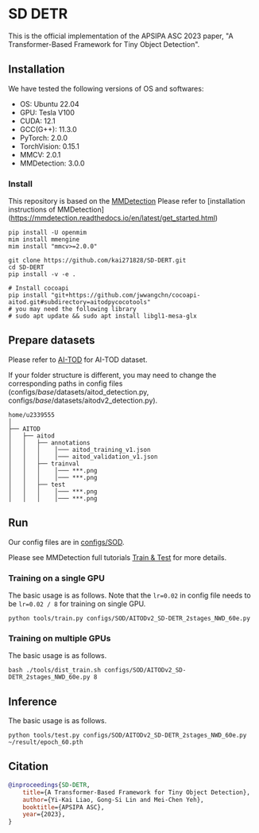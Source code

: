 # SD DETR

This is the official implementation of the APSIPA ASC 2023 paper, "A Transformer-Based Framework for Tiny Object Detection".

## Installation

We have tested the following versions of OS and softwares:

- OS:  Ubuntu 22.04
- GPU: Tesla V100
- CUDA: 12.1
- GCC(G++): 11.3.0
- PyTorch: 2.0.0
- TorchVision: 0.15.1
- MMCV: 2.0.1
- MMDetection: 3.0.0

### Install

This repository is based on the [MMDetection](https://github.com/open-mmlab/mmdetection)
Please refer to [installation instructions of MMDetection] (https://mmdetection.readthedocs.io/en/latest/get_started.html)

```shell
pip install -U openmim
mim install mmengine
mim install "mmcv>=2.0.0"
```

```shell
git clone https://github.com/kai271828/SD-DERT.git
cd SD-DERT
pip install -v -e .
```

```shell
# Install cocoapi
pip install "git+https://github.com/jwwangchn/cocoapi-aitod.git#subdirectory=aitodpycocotools"
# you may need the following library
# sudo apt update && sudo apt install libgl1-mesa-glx 
```

## Prepare datasets

Please refer to [AI-TOD](https://github.com/jwwangchn/AI-TOD) for AI-TOD dataset.

If your folder structure is different, you may need to change the corresponding paths in config files (configs/_base_/datasets/aitod_detection.py, configs/_base_/datasets/aitodv2_detection.py).

```shell
home/u2339555
│
├── AITOD
│   ├── aitod
│   │   ├── annotations
│   │   │    │─── aitod_training_v1.json
│   │   │    │─── aitod_validation_v1.json
│   │   ├── trainval
│   │   │    │─── ***.png
│   │   │    │─── ***.png
│   │   ├── test
│   │   │    │─── ***.png
│   │   │    │─── ***.png
```

## Run

Our config files are in [configs/SOD](https://github.com/kai271828/SD-DERT/tree/main/configs/SOD).

Please see MMDetection full tutorials [Train & Test](https://mmdetection.readthedocs.io/en/latest/user_guides/index.html) for more details.

### Training on a single GPU

The basic usage is as follows. Note that the `lr=0.02` in config file needs to be `lr=0.02 / 8` for training on single GPU.

```shell
python tools/train.py configs/SOD/AITODv2_SD-DETR_2stages_NWD_60e.py
```

### Training on multiple GPUs

The basic usage is as follows.

```shell
bash ./tools/dist_train.sh configs/SOD/AITODv2_SD-DETR_2stages_NWD_60e.py 8
```

## Inference

The basic usage is as follows.

```shell
python tools/test.py configs/SOD/AITODv2_SD-DETR_2stages_NWD_60e.py ~/result/epoch_60.pth
```

## Citation
```BibTeX
@inproceedings{SD-DETR,
    title={A Transformer-Based Framework for Tiny Object Detection},
    author={Yi-Kai Liao, Gong-Si Lin and Mei-Chen Yeh},
    booktitle={APSIPA ASC},
    year={2023},
}
```
